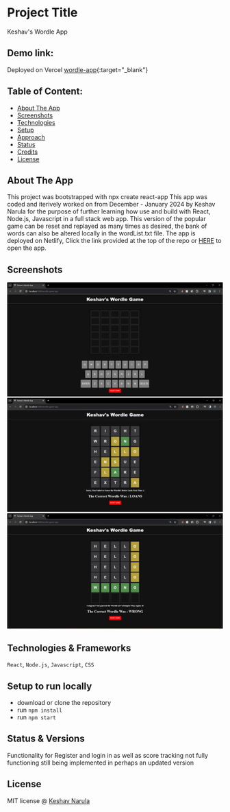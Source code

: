 # Project Title
Keshav's Wordle App

## Demo link:
Deployed on Vercel [wordle-app](https://charming-rugelach-0961c3.netlify.app/){:target="_blank"}

## Table of Content:

- [About The App](#about-the-app)
- [Screenshots](#screenshots)
- [Technologies](#technologies)
- [Setup](#setup)
- [Approach](#approach)
- [Status](#status)
- [Credits](#credits)
- [License](#license)

## About The App
This project was bootstrapped with npx create react-app
This app was coded and iterively worked on from December - January 2024 by Keshav Narula for the purpose of further learning how use and build with React, Node.js, Javascript in a full stack web app. 
This version of the popular game can be reset and replayed as many times as desired, the bank of words can also be altered locally in the wordList.txt file.
The app is deployed on Netlify, Click the link provided at the top of the repo or <a href="https://charming-rugelach-0961c3.netlify.app/" target="_blank">HERE</a> to open the app.

## Screenshots

<img src="images\wordleStart.png" width="700" >
<img src="images\wordleIncorrect.png" width="700" >
<img src="images\wordleCorrect.png" width="700" >


## Technologies & Frameworks
`React`, `Node.js`, `Javascript`, `CSS`

## Setup to run locally
- download or clone the repository
- run `npm install`
- run `npm start`

## Status & Versions
 Functionality for Register and login in as well as score tracking not fully functioning still being implemented in perhaps an updated version


## License

MIT license @ [Keshav Narula](LICENSE)

